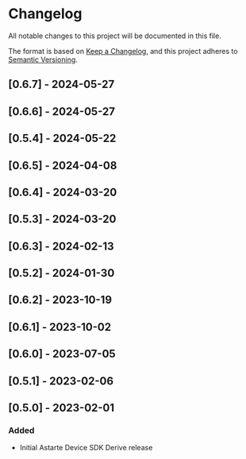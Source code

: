 <!--
This file is part of Astarte.

Copyright 2023 - 2025 SECO Mind Srl

Licensed under the Apache License, Version 2.0 (the "License");
you may not use this file except in compliance with the License.
You may obtain a copy of the License at

   http://www.apache.org/licenses/LICENSE-2.0

Unless required by applicable law or agreed to in writing, software
distributed under the License is distributed on an "AS IS" BASIS,
WITHOUT WARRANTIES OR CONDITIONS OF ANY KIND, either express or implied.
See the License for the specific language governing permissions and
limitations under the License.

SPDX-License-Identifier: Apache-2.0
-->

# Changelog

All notable changes to this project will be documented in this file.

The format is based on [Keep a Changelog](https://keepachangelog.com/en/1.0.0/), and this project
adheres to [Semantic Versioning](https://semver.org/spec/v2.0.0.html).

## [0.6.7] - 2024-05-27

## [0.6.6] - 2024-05-27

## [0.5.4] - 2024-05-22

## [0.6.5] - 2024-04-08

## [0.6.4] - 2024-03-20

## [0.5.3] - 2024-03-20

## [0.6.3] - 2024-02-13

## [0.5.2] - 2024-01-30

## [0.6.2] - 2023-10-19

## [0.6.1] - 2023-10-02

## [0.6.0] - 2023-07-05

## [0.5.1] - 2023-02-06

## [0.5.0] - 2023-02-01

### Added

- Initial Astarte Device SDK Derive release

